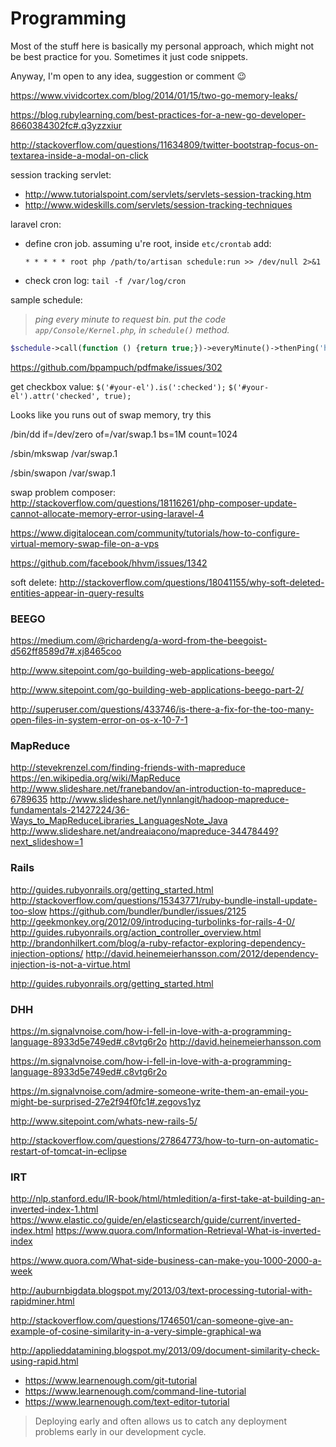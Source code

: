 # Programming

Most of the stuff here is basically my personal approach, which might not be best practice for you. Sometimes it just code snippets. 

Anyway, I'm open to any idea, suggestion or comment 😉

https://www.vividcortex.com/blog/2014/01/15/two-go-memory-leaks/

https://blog.rubylearning.com/best-practices-for-a-new-go-developer-8660384302fc#.q3yzzxiur

http://stackoverflow.com/questions/11634809/twitter-bootstrap-focus-on-textarea-inside-a-modal-on-click

session tracking servlet: 
- http://www.tutorialspoint.com/servlets/servlets-session-tracking.htm
- http://www.wideskills.com/servlets/session-tracking-techniques

laravel cron:
- define cron job. assuming u're root, inside `etc/crontab` add:

  `* * * * * root php /path/to/artisan schedule:run >> /dev/null 2>&1`
- check cron log: `tail -f /var/log/cron`

sample schedule: 

>*ping every minute to request bin. put the code `app/Console/Kernel.php`, in `schedule()` method.*

```php
$schedule->call(function () {return true;})->everyMinute()->thenPing('http://requestb.in/1cs75qz1');
```


https://github.com/bpampuch/pdfmake/issues/302

get checkbox value: `$('#your-el').is(':checked');`
`$('#your-el').attr('checked', true);`


Looks like you runs out of swap memory, try this

/bin/dd if=/dev/zero of=/var/swap.1 bs=1M count=1024

/sbin/mkswap /var/swap.1

/sbin/swapon /var/swap.1


swap problem composer: http://stackoverflow.com/questions/18116261/php-composer-update-cannot-allocate-memory-error-using-laravel-4

https://www.digitalocean.com/community/tutorials/how-to-configure-virtual-memory-swap-file-on-a-vps

https://github.com/facebook/hhvm/issues/1342
    
soft delete: http://stackoverflow.com/questions/18041155/why-soft-deleted-entities-appear-in-query-results


### BEEGO

https://medium.com/@richardeng/a-word-from-the-beegoist-d562ff8589d7#.xj8465coo

http://www.sitepoint.com/go-building-web-applications-beego/

http://www.sitepoint.com/go-building-web-applications-beego-part-2/

http://superuser.com/questions/433746/is-there-a-fix-for-the-too-many-open-files-in-system-error-on-os-x-10-7-1

### MapReduce
http://stevekrenzel.com/finding-friends-with-mapreduce
https://en.wikipedia.org/wiki/MapReduce
http://www.slideshare.net/franebandov/an-introduction-to-mapreduce-6789635
http://www.slideshare.net/lynnlangit/hadoop-mapreduce-fundamentals-21427224/36-Ways_to_MapReduceLibraries_LanguagesNote_Java
http://www.slideshare.net/andreaiacono/mapreduce-34478449?next_slideshow=1

### Rails
http://guides.rubyonrails.org/getting_started.html
http://stackoverflow.com/questions/15343771/ruby-bundle-install-update-too-slow
https://github.com/bundler/bundler/issues/2125
http://geekmonkey.org/2012/09/introducing-turbolinks-for-rails-4-0/
http://guides.rubyonrails.org/action_controller_overview.html
http://brandonhilkert.com/blog/a-ruby-refactor-exploring-dependency-injection-options/
http://david.heinemeierhansson.com/2012/dependency-injection-is-not-a-virtue.html

http://guides.rubyonrails.org/getting_started.html

### DHH
https://m.signalvnoise.com/how-i-fell-in-love-with-a-programming-language-8933d5e749ed#.c8vtg6r2o
http://david.heinemeierhansson.com


https://m.signalvnoise.com/how-i-fell-in-love-with-a-programming-language-8933d5e749ed#.c8vtg6r2o

https://m.signalvnoise.com/admire-someone-write-them-an-email-you-might-be-surprised-27e2f94f0fc1#.zegovs1yz

http://www.sitepoint.com/whats-new-rails-5/

http://stackoverflow.com/questions/27864773/how-to-turn-on-automatic-restart-of-tomcat-in-eclipse

### IRT
http://nlp.stanford.edu/IR-book/html/htmledition/a-first-take-at-building-an-inverted-index-1.html
https://www.elastic.co/guide/en/elasticsearch/guide/current/inverted-index.html
https://www.quora.com/Information-Retrieval-What-is-inverted-index

https://www.quora.com/What-side-business-can-make-you-1000-2000-a-week

http://auburnbigdata.blogspot.my/2013/03/text-processing-tutorial-with-rapidminer.html

http://stackoverflow.com/questions/1746501/can-someone-give-an-example-of-cosine-similarity-in-a-very-simple-graphical-wa

http://applieddatamining.blogspot.my/2013/09/document-similarity-check-using-rapid.html

- https://www.learnenough.com/git-tutorial
- https://www.learnenough.com/command-line-tutorial
- https://www.learnenough.com/text-editor-tutorial

> Deploying early and often allows us to catch any deployment problems early in our development cycle.